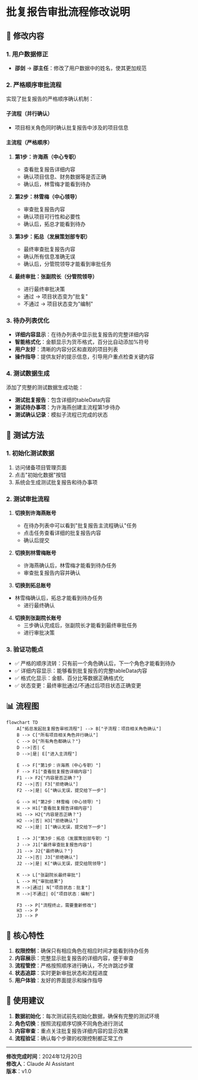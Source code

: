# 批复报告审批流程修改说明

## 🔧 修改内容

### 1. 用户数据修正
- **邵剑** → **邵主任**：修改了用户数据中的姓名，使其更加规范

### 2. 严格顺序审批流程
实现了批复报告的严格顺序确认机制：

#### 子流程（并行确认）
- 项目相关角色同时确认批复报告中涉及的项目信息

#### 主流程（严格顺序）
1. **第1步：许海燕（中心专职）**
   - 查看批复报告详细内容
   - 确认项目信息、财务数据等是否正确
   - 确认后，林雪梅才能看到待办

2. **第2步：林雪梅（中心领导）**
   - 审查批复报告内容
   - 确认项目可行性和必要性
   - 确认后，拓总才能看到待办

3. **第3步：拓总（发展策划部专职）**
   - 最终审查批复报告内容
   - 确认所有信息准确无误
   - 确认后，分管院领导才能看到审批任务

4. **最终审批：张副院长（分管院领导）**
   - 进行最终审批决策
   - 通过 → 项目状态变为"批复"
   - 不通过 → 项目状态变为"编制"

### 3. 待办列表优化
- **详细内容显示**：在待办列表中显示批复报告的完整详细内容
- **智能格式化**：金额显示为货币格式，百分比自动添加%符号
- **用户友好**：清晰的内容分区和直观的项目列表
- **操作指导**：提供友好的提示信息，引导用户重点检查关键内容

### 4. 测试数据生成
添加了完整的测试数据生成功能：
- **测试批复报告**：包含详细的tableData内容
- **测试待办事项**：为许海燕创建主流程第1步待办
- **测试确认记录**：模拟子流程已完成的状态

## 🧪 测试方法

### 1. 初始化测试数据
1. 访问储备项目管理页面
2. 点击"初始化数据"按钮
3. 系统会生成测试批复报告和待办事项

### 2. 测试审批流程
1. **切换到许海燕账号**
   - 在待办列表中可以看到"批复报告主流程确认"任务
   - 点击任务查看详细的批复报告内容
   - 确认后提交

2. **切换到林雪梅账号**
   - 许海燕确认后，林雪梅才能看到待办任务
   - 审查批复报告内容并确认

3. **切换到拓总账号**
- 林雪梅确认后，拓总才能看到待办任务
   - 进行最终确认

4. **切换到张副院长账号**
   - 三步确认完成后，张副院长才能看到最终审批任务
   - 进行审批决策

### 3. 验证功能点
- ✅ 严格的顺序流转：只有前一个角色确认后，下一个角色才能看到待办
- ✅ 详细内容显示：能够看到批复报告的完整tableData内容
- ✅ 格式化显示：金额、百分比等数据正确格式化
- ✅ 状态变更：最终审批通过/不通过后项目状态正确变更

## 📊 流程图

```mermaid
flowchart TD
    A["拓总发起批复报告审核流程"] --> B["子流程：项目相关角色确认"]
    B --> C["所有项目相关角色并行确认"]
    C --> D{"所有角色都确认？"}
    D -->|否| C
    D -->|是| E["进入主流程"]
    
    E --> F["第1步：许海燕（中心专职）"]
    F --> F1["查看批复报告详细内容"]
    F1 --> F2{"内容是否正确？"}
    F2 -->|否| F3["拒绝确认"]
    F2 -->|是| G["确认无误，提交给下一步"]
    
    G --> H["第2步：林雪梅（中心领导）"]
    H --> H1["查看批复报告详细内容"]
    H1 --> H2{"内容是否正确？"}
    H2 -->|否| H3["拒绝确认"]
    H2 -->|是| I["确认无误，提交给下一步"]
    
    I --> J["第3步：拓总（发展策划部专职）"]
    J --> J1["最终审查批复报告内容"]
    J1 --> J2{"最终确认？"}
    J2 -->|否| J3["拒绝确认"]
    J2 -->|是| K["确认无误，提交给院领导"]
    
    K --> L["张副院长最终审批"]
    L --> M{"审批结果"}
    M -->|通过| N["项目状态：批复"]
    M -->|不通过| O["项目状态：编制"]
    
    F3 --> P["流程终止，需要重新修改"]
    H3 --> P
    J3 --> P
```

## 🎯 核心特性

1. **权限控制**：确保只有相应角色在相应时间才能看到待办任务
2. **内容展示**：完整显示批复报告的详细内容，便于审查
3. **流程管控**：严格按照顺序进行确认，不允许跳过步骤
4. **状态追踪**：实时更新审批状态和流程进度
5. **用户体验**：友好的界面提示和操作指导

## 🚀 使用建议

1. **数据初始化**：每次测试前先初始化数据，确保有完整的测试环境
2. **角色切换**：按照流程顺序切换不同角色进行测试
3. **内容审查**：重点关注批复报告详细内容的显示效果
4. **流程验证**：确认每个步骤的权限控制都正常工作

---

**修改完成时间**：2024年12月20日  
**修改人**：Claude AI Assistant  
**版本**：v1.0 